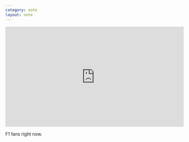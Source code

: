 ```yaml
---
category: note
layout: note
---
```


<iframe width="560" height="315" src="https://www.youtube-nocookie.com/embed/5AvrBFlJeMs" frameborder="0" allowfullscreen></iframe>

F1 fans right now.
